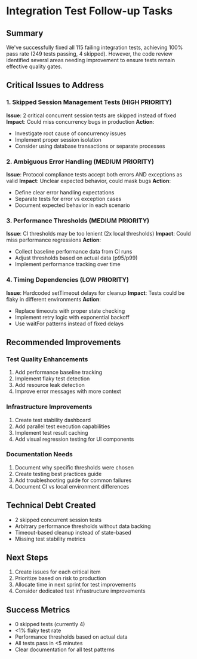 # Integration Test Follow-up Tasks

## Summary
We've successfully fixed all 115 failing integration tests, achieving 100% pass rate (249 tests passing, 4 skipped). However, the code review identified several areas needing improvement to ensure tests remain effective quality gates.

## Critical Issues to Address

### 1. Skipped Session Management Tests (HIGH PRIORITY)
**Issue**: 2 critical concurrent session tests are skipped instead of fixed
**Impact**: Could miss concurrency bugs in production
**Action**: 
- Investigate root cause of concurrency issues
- Implement proper session isolation
- Consider using database transactions or separate processes

### 2. Ambiguous Error Handling (MEDIUM PRIORITY)
**Issue**: Protocol compliance tests accept both errors AND exceptions as valid
**Impact**: Unclear expected behavior, could mask bugs
**Action**:
- Define clear error handling expectations
- Separate tests for error vs exception cases
- Document expected behavior in each scenario

### 3. Performance Thresholds (MEDIUM PRIORITY)
**Issue**: CI thresholds may be too lenient (2x local thresholds)
**Impact**: Could miss performance regressions
**Action**:
- Collect baseline performance data from CI runs
- Adjust thresholds based on actual data (p95/p99)
- Implement performance tracking over time

### 4. Timing Dependencies (LOW PRIORITY)
**Issue**: Hardcoded setTimeout delays for cleanup
**Impact**: Tests could be flaky in different environments
**Action**:
- Replace timeouts with proper state checking
- Implement retry logic with exponential backoff
- Use waitFor patterns instead of fixed delays

## Recommended Improvements

### Test Quality Enhancements
1. Add performance baseline tracking
2. Implement flaky test detection
3. Add resource leak detection
4. Improve error messages with more context

### Infrastructure Improvements
1. Create test stability dashboard
2. Add parallel test execution capabilities
3. Implement test result caching
4. Add visual regression testing for UI components

### Documentation Needs
1. Document why specific thresholds were chosen
2. Create testing best practices guide
3. Add troubleshooting guide for common failures
4. Document CI vs local environment differences

## Technical Debt Created
- 2 skipped concurrent session tests
- Arbitrary performance thresholds without data backing
- Timeout-based cleanup instead of state-based
- Missing test stability metrics

## Next Steps
1. Create issues for each critical item
2. Prioritize based on risk to production
3. Allocate time in next sprint for test improvements
4. Consider dedicated test infrastructure improvements

## Success Metrics
- 0 skipped tests (currently 4)
- <1% flaky test rate
- Performance thresholds based on actual data
- All tests pass in <5 minutes
- Clear documentation for all test patterns